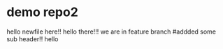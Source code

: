 # demo repo2
hello newfile here!!
hello there!!! we are in feature branch
#addded some  sub header!!
hello